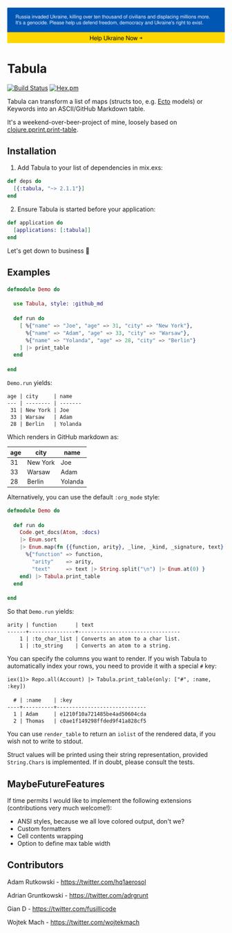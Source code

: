 [![SWUbanner](https://raw.githubusercontent.com/vshymanskyy/StandWithUkraine/main/banner2-direct.svg)](https://github.com/vshymanskyy/StandWithUkraine/blob/main/docs/README.md)



# Tabula

[![Build Status](https://travis-ci.org/aerosol/Tabula.svg?branch=master)](https://travis-ci.org/aerosol/Tabula)
[![Hex.pm](https://img.shields.io/hexpm/v/tabula.svg)](https://hex.pm/packages/tabula)

Tabula can transform a list of maps (structs too, e.g.
[Ecto](https://github.com/elixir-lang/ecto) models) or Keywords
into an ASCII/GitHub Markdown table.

It's a weekend-over-beer-project of mine, loosely based on
[clojure.pprint.print-table](http://git.io/vWz7T).

## Installation

  1. Add Tabula to your list of dependencies in mix.exs:

   ```elixir
   def deps do
     [{:tabula, "~> 2.1.1"}]
   end
   ```

  2. Ensure Tabula is started before your application:

   ```elixir
   def application do
     [applications: [:tabula]]
   end
   ```

Let's get down to business :beers:

## Examples

```elixir
defmodule Demo do

  use Tabula, style: :github_md

  def run do
    [ %{"name" => "Joe", "age" => 31, "city" => "New York"},
      %{"name" => "Adam", "age" => 33, "city" => "Warsaw"},
      %{"name" => "Yolanda", "age" => 28, "city" => "Berlin"}
    ] |> print_table
  end

end
```

`Demo.run` yields:

```
age | city     | name
--- | -------- | -------
 31 | New York | Joe
 33 | Warsaw   | Adam
 28 | Berlin   | Yolanda
```

Which renders in GitHub markdown as:

age | city     | name
--- | -------- | -------
 31 | New York | Joe
 33 | Warsaw   | Adam
 28 | Berlin   | Yolanda

Alternatively, you can use the default `:org_mode` style:

```elixir
defmodule Demo do

  def run do
    Code.get_docs(Atom, :docs) 
    |> Enum.sort
    |> Enum.map(fn {{function, arity}, _line, _kind, _signature, text} ->
      %{"function" => function,
        "arity"    => arity,
        "text"     => text |> String.split("\n") |> Enum.at(0) }
    end) |> Tabula.print_table
  end

end
```

So that `Demo.run` yields:

```
arity | function      | text
------+---------------+---------------------------------
    1 | :to_char_list | Converts an atom to a char list.
    1 | :to_string    | Converts an atom to a string.
```

You can specify the columns you want to render.
If you wish Tabula to automatically index your rows, you need to provide it with a special `#` key:

```
iex(1)> Repo.all(Account) |> Tabula.print_table(only: ["#", :name, :key])

  # | :name    | :key
----+----------+-----------------------------
  1 | Adam     | e1210f10a721485be4ad50604cda
  2 | Thomas   | c0ae1f149298ffded9f41a828cf5
```

You can use `render_table` to return an `iolist` of the rendered data,
if you wish not to write to stdout.

Struct values will be printed using their string representation, provided
`String.Chars` is implemented.  If in doubt, please consult the tests.

## MaybeFutureFeatures

If time permits I would like to implement the following extensions (contributions very much welcome!):

  - ANSI styles, because we all love colored output, don't we?
  - Custom formatters
  - Cell contents wrapping
  - Option to define max table width

## Contributors

Adam Rutkowski - https://twitter.com/hq1aerosol

Adrian Gruntkowski - https://twitter.com/adrgrunt

Gian D - https://twitter.com/fusillicode

Wojtek Mach - https://twitter.com/wojtekmach
